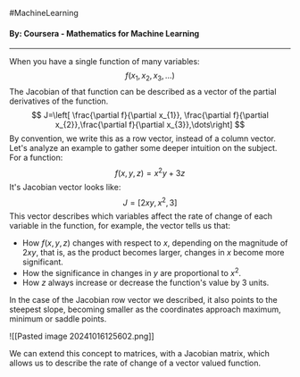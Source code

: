 #MachineLearning
#### By: Coursera - Mathematics for Machine Learning 
---
When you have a single function of many variables:
$$
f(x_{1},x_{2},x_{3},\dots)
$$
The Jacobian of that function can be described as a vector of the partial derivatives of the function.
$$
J=\left[ \frac{\partial f}{\partial x_{1}}, \frac{\partial f}{\partial x_{2}},\frac{\partial f}{\partial x_{3}},\dots\right]
$$
By convention, we write this as a row vector, instead of a column vector. Let's analyze an example to gather some deeper intuition on the subject. For a function:
$$
f(x,y,z)=x^2y+3z
$$
It's Jacobian vector looks like:
$$
J=[2xy,x^2,3]
$$
This vector describes which variables affect the rate of change of each variable in the function, for example, the vector tells us that:

- How $f(x,y,z)$ changes with respect to $x$, depending on the magnitude of $2xy$, that is, as the product becomes larger, changes in $x$ become more significant.
- How the significance in changes in $y$ are proportional to $x^2$.
- How $z$ always increase or decrease the function's value by $3$ units.

In the case of the Jacobian row vector we described, it also points to the steepest slope, becoming smaller as the coordinates approach maximum, minimum or saddle points.

![[Pasted image 20241016125602.png]]

We can extend this concept to matrices, with a Jacobian matrix, which allows us to describe the rate of change of a vector valued function.
